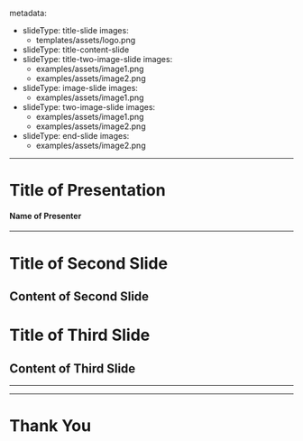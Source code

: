 metadata:
  - slideType: title-slide
    images:
      - templates/assets/logo.png
  - slideType: title-content-slide
  - slideType: title-two-image-slide
    images:
      - examples/assets/image1.png
      - examples/assets/image2.png
  - slideType: image-slide
    images:
      - examples/assets/image1.png
  - slideType: two-image-slide
    images:
      - examples/assets/image1.png
      - examples/assets/image2.png
  - slideType: end-slide
    images:
      - examples/assets/image2.png
---
# Title of Presentation
#### Name of Presenter
---
# Title of Second Slide
Content of Second Slide
---
# Title of Third Slide
Content of Third Slide
---

---

---
# Thank You